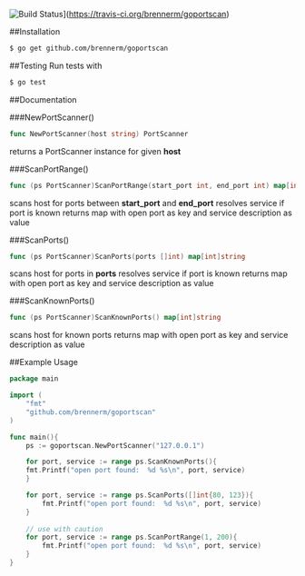 ![Build Status](https://travis-ci.org/brennerm/goportscan.svg?branch=master)](https://travis-ci.org/brennerm/goportscan)

##Installation

```bash
$ go get github.com/brennerm/goportscan
```

##Testing
Run tests with
```bash
$ go test
```

##Documentation

###NewPortScanner()
```go
func NewPortScanner(host string) PortScanner
```
returns a PortScanner instance for given __host__

###ScanPortRange()
```go
func (ps PortScanner)ScanPortRange(start_port int, end_port int) map[int]string
```
scans host for ports between __start\_port__ and __end\_port__
resolves service if port is known
returns map with open port as key and service description as value

###ScanPorts()
```go
func (ps PortScanner)ScanPorts(ports []int) map[int]string
```
scans host for ports in __ports__
resolves service if port is known
returns map with open port as key and service description as value

###ScanKnownPorts()
```go
func (ps PortScanner)ScanKnownPorts() map[int]string
```
scans host for known ports
returns map with open port as key and service description as value

##Example Usage

```go
package main

import (
    "fmt"
    "github.com/brennerm/goportscan"
)

func main(){
    ps := goportscan.NewPortScanner("127.0.0.1")

    for port, service := range ps.ScanKnownPorts(){
	fmt.Printf("open port found:  %d %s\n", port, service)
    }

    for port, service := range ps.ScanPorts([]int{80, 123}){
        fmt.Printf("open port found:  %d %s\n", port, service)
    }
   
    // use with caution
    for port, service := range ps.ScanPortRange(1, 200){
        fmt.Printf("open port found:  %d %s\n", port, service)
    }  
}
```
